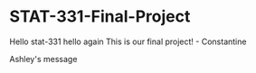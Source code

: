 # STAT-331-Final-Project
Hello stat-331
hello again
This is our final project! - Constantine 

Ashley's message